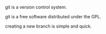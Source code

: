 git is a version control system.

git is a free software distributed under the GPL.

creating a new branch is simple and quick.